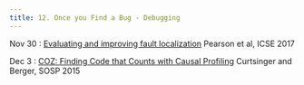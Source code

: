 ```yaml
---
title: 12. Once you Find a Bug - Debugging
---
```


Nov 30
: [Evaluating and improving fault localization](https://homes.cs.washington.edu/~rjust/publ/fault_localization_effectiveness_icse_2017.pdf) Pearson et al, ICSE 2017

Dec 3
: [COZ: Finding Code that Counts with Causal Profiling](http://sigops.org/s/conferences/sosp/2015/current/2015-Monterey/printable/090-curtsinger.pdf) Curtsinger and Berger, SOSP 2015
